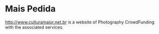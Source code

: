 # Mais Pedida

<http://www.culturamaior.net.br> is a website of Photography CrowdFunding with the associated services.
